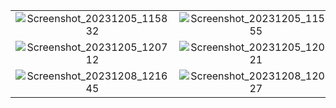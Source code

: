| | | |
|:-------------------------:|:-------------------------:|:-------------------------:|
| ![Screenshot_20231205_115832](https://github.com/amishad7/CONTACT_APP/assets/118448879/bfb916e6-dd04-414f-bf6f-9473c6c1598c) |  ![Screenshot_20231205_115855](https://github.com/amishad7/CONTACT_APP/assets/118448879/c23cc6f4-24da-475c-9e7b-447d34044a91) |     ![Screenshot_20231205_115930](https://github.com/amishad7/CONTACT_APP/assets/118448879/916d0aee-c092-4289-a0bd-9a32b3d9864e)  
|  ![Screenshot_20231205_120712](https://github.com/amishad7/CONTACT_APP/assets/118448879/d43602b9-8f98-4928-ae73-d8cb920e269d) |  ![Screenshot_20231205_120721](https://github.com/amishad7/CONTACT_APP/assets/118448879/feead318-584d-4320-9585-ad08c58df77d)  | ![Screenshot_20231208_120913](https://github.com/amishad7/CONTACT_APP/assets/118448879/d5672026-b633-47a3-b35d-31827f237698)
| ![Screenshot_20231208_121645](https://github.com/amishad7/CONTACT_APP/assets/118448879/7f85a71b-8cfd-472d-a029-93a50146593e)  |  ![Screenshot_20231208_120927](https://github.com/amishad7/CONTACT_APP/assets/118448879/239ec29e-1c0a-473e-8f37-13fc89c6e5de)  








